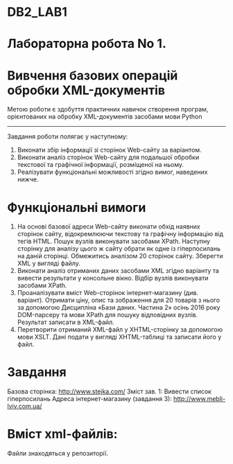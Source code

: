 # DB2_LAB1
Лабораторна робота No 1.
=====================
Вивчення базових операцій обробки XML-документів
=====================
Метою  роботи є  здобуття  практичних  навичок  створення  програм, орієнтованих на обробку XML-документів засобами мови Python
***

Завдання роботи полягає у наступному:

1. Виконати збір інформації зі сторінок Web-сайту за варіантом.
2. Виконати аналіз сторінок Web-сайту для подальшої обробки текстової та графічної інформації, розміщеної на ньому.
3. Реалізувати функціональні можливості згідно вимог, наведених нижче.

Функціональні вимоги
=====================

1. На  основі  базової  адреси  Web-сайту  виконати  обхід  наявних  сторінок сайту, відокремлюючи текстову та графічну інформацію від тегів HTML. Пошук вузлів виконувати засобами XPath. Наступну сторінку для аналізу цього ж сайту обрати як одне із гіперпосилань на даній сторінці. Обмежитись аналізом 20 сторінок сайту. Зберегти XML у вигляді файлу. 
2. Виконати  аналіз отриманих  даних  засобами  XML згідно  варіанту  та вивести результати у консольне вікно. Відбір вузлів виконувати засобами XPath.
3. Проаналізувати  вміст  Web-сторінок  інтернет-магазину (див.  варіант). Отримати ціну, опис та зображення для 20 товарів з нього за допомогою Дисципліна «Бази даних. Частина 2» осінь 2016 року DOM-парсеру та мови XPath для пошуку відповідних вузлів. Результат записати в XML-файл.
4. Перетворити  отриманий  XML-файл  у  XHTML-сторінку  за  допомогою мови XSLT. Дані подати  у вигляді XHTML-таблиці та записати його у файл.

Завдання
=====================
Базова сторінка: http://www.stejka.com/
Зміст зав. 1: Вивести список гіперпосилань
Адреса інтернет-магазину (завдання 3): http://www.mebli-lviv.com.ua/

Вміст xml-файлів:
=====================
Файли знаходяться у репозиторії.

